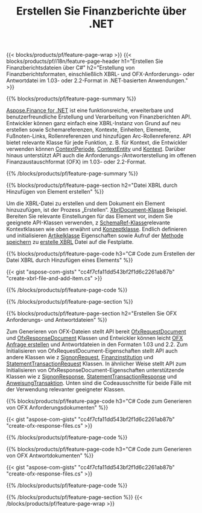 ﻿---
title: Erstellen Sie Finanzberichte über .NET
url: /de/net/create/
description:  C#-Code zum Erstellen von Finanzberichten in XBRL und OFX Anforderungs- oder Antwortdateien über die .NET-Bibliothek.
---
{{< blocks/products/pf/feature-page-wrap >}}
{{< blocks/products/pf/i18n/feature-page-header h1="Erstellen Sie Finanzberichtsdateien über C#" h2="Erstellung von Finanzberichtsformaten, einschließlich XBRL- und OFX-Anforderungs- oder Antwortdatei im 1.03- oder 2.2-Format in .NET-basierten Anwendungen." >}}

{{% blocks/products/pf/feature-page-summary %}}

[Aspose.Finance for .NET](https://products.aspose.com/finance/net/) ist eine funktionsreiche, erweiterbare und benutzerfreundliche Erstellung und Verarbeitung von Finanzberichten API. Entwickler können ganz einfach eine XBRL-Instanz von Grund auf neu erstellen sowie Schemareferenzen, Kontexte, Einheiten, Elemente, Fußnoten-Links, Rollenreferenzen und hinzufügen 
Arc-Rollenreferenz. API bietet relevante Klasse für jede Funktion, z. B. für Kontext, die Entwickler verwenden können [ContextPeriode](https://apireference.aspose.com/finance/net/aspose.finance.xbrl/contextperiod), [ContextEntity](https://apireference.aspose.com/finance/net/aspose.finance.xbrl/contextentity) und [Kontext](https://apireference.aspose.com/finance/net/aspose.finance.xbrl/context). 
Darüber hinaus unterstützt API auch die Anforderungs-/Antworterstellung im offenen Finanzaustauschformat (OFX) im 1.03- oder 2.2-Format.

{{% /blocks/products/pf/feature-page-summary %}}

{{% blocks/products/pf/feature-page-section h2="Datei XBRL durch Hinzufügen von Element erstellen" %}}

Um die XBRL-Datei zu erstellen und dem Dokument ein Element hinzuzufügen, ist der Prozess „Erstellen“. [XbrlDocument-Klasse](https://apireference.aspose.com/finance/net/aspose.finance.xbrl/xbrldocument) Beispiel. Bereiten Sie relevante Einstellungen für das Element vor, indem Sie geeignete API-Klassen verwenden, z [SchemaRef-Klasse](https://apireference.aspose.com/finance/net/aspose.finance.xbrl/schemaref)relevante Kontextklassen wie oben erwähnt und [Konzeptklasse](https://apireference.aspose.com/finance/net/aspose.finance.xbrl/concept). Endlich definieren und initialisieren [Artikelklasse](https://apireference.aspose.com/finance/net/aspose.finance.xbrl/item) Eigenschaften sowie Aufruf der [Methode speichern](https://apireference.aspose.com/finance/net/aspose.finance.xbrl.xbrldocument/save/methods/1) zu [erstelle XBRL](https://products.aspose.com/finance/net/create/xbrl/) Datei auf die Festplatte.

{{% blocks/products/pf/feature-page-code h3="C# Code zum Erstellen der Datei XBRL durch Hinzufügen eines Elements" %}}

{{< gist "aspose-com-gists" "cc4f7cfa11dd543bf2f1d6c2261ab87b" "create-xbrl-file-and-add-item.cs" >}} 

{{% /blocks/products/pf/feature-page-code %}}

{{% /blocks/products/pf/feature-page-section %}}

{{% blocks/products/pf/feature-page-section h2="Erstellen Sie OFX Anforderungs- und Antwortdateien" %}}


Zum Generieren von OFX-Dateien stellt API bereit [OfxRequestDocument](https://apireference.aspose.com/finance/net/aspose.finance.ofx/ofxrequestdocument) und [OfxResponseDocument](https://apireference.aspose.com/finance/net/aspose.finance.ofx/ofxresponsedocument) Klassen und Entwickler können leicht [OFX Anfrage erstellen](https://products.aspose.com/finance/net/create/ofx-request/) und Antwortdateien in den Formaten 1.03 und 2.2. Zum Initialisieren von OfxRequestDocument-Eigenschaften stellt API auch andere Klassen wie z [SignonRequest](https://apireference.aspose.com/finance/net/aspose.finance.ofx.signon/signonrequest), [Finanzinstitution](https://apireference.aspose.com/finance/net/aspose.finance.ofx.signon/financialinstitution) und [StatementTransactionRequest](https://apireference.aspose.com/finance/net/aspose.finance.ofx.bank/statementtransactionrequest) Klassen. In ähnlicher Weise stellt API zum Initialisieren von OfxResponseDocument-Eigenschaften unterstützende Klassen wie z [SignonResponse](https://apireference.aspose.com/finance/net/aspose.finance.ofx.signon/signonresponse),  [StatementTransactionResponse](https://apireference.aspose.com/finance/net/aspose.finance.ofx.bank/statementtransactionresponse) und [AnweisungTransaktion](https://apireference.aspose.com/finance/net/aspose.finance.ofx/statementtransaction). Unten sind die Codeausschnitte für beide Fälle mit der Verwendung relevanter geeigneter Klassen.

{{% blocks/products/pf/feature-page-code h3="C# Code zum Generieren von OFX Anforderungsdokumenten" %}}

{{< gist "aspose-com-gists" "cc4f7cfa11dd543bf2f1d6c2261ab87b" "create-ofx-response-files.cs" >}} 

{{% /blocks/products/pf/feature-page-code %}}

{{% blocks/products/pf/feature-page-code h3="C# Code zum Generieren von OFX Antwortdokumenten" %}}

{{< gist "aspose-com-gists" "cc4f7cfa11dd543bf2f1d6c2261ab87b" "create-ofx-response-files.cs" >}} 

{{% /blocks/products/pf/feature-page-code %}}

{{% /blocks/products/pf/feature-page-section %}}
{{< /blocks/products/pf/feature-page-wrap >}}
